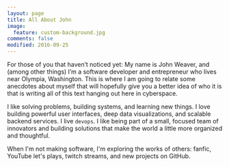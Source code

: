 ```yaml
---
layout: page
title: All About John
image:
  feature: custom-background.jpg
comments: false
modified: 2016-09-25
---
```


For those of you that haven’t noticed yet: My name is John Weaver, and (among other things) I’m a software developer and entrepreneur who lives near Olympia, Washington. This is where I am going to relate some anecdotes about myself that will hopefully give you a better idea of who it is that is writing all of this text hanging out here in cyberspace.

I like solving problems, building systems, and learning new things. I love building powerful user interfaces, deep data visualizations, and scalable backend services. I live `devops`. I like being part of a small, focused team of innovators and building solutions that make the world a little more organized and thoughtful.

When I'm not making software, I'm exploring the works of others: fanfic, YouTube let's plays, twitch streams, and new projects on GitHub.

